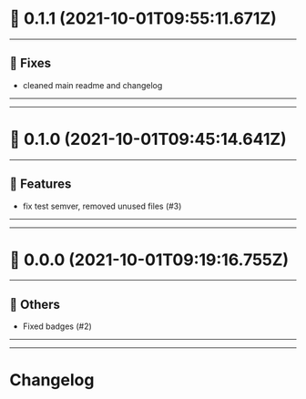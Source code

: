# :confetti_ball: 0.1.1 (2021-10-01T09:55:11.671Z)
- - -
## :bug: Fixes
* cleaned main readme and changelog
- - -
- - -
# :confetti_ball: 0.1.0 (2021-10-01T09:45:14.641Z)
- - -
## :hammer: Features
* fix test semver, removed unused files (#3)
- - -
- - -
# :confetti_ball: 0.0.0 (2021-10-01T09:19:16.755Z)
- - -
## :newspaper: Others
* Fixed badges (#2)
- - -
- - -
# Changelog
